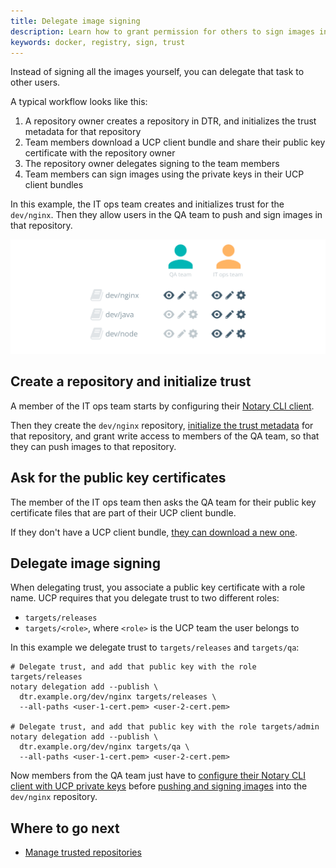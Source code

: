 ```yaml
---
title: Delegate image signing
description: Learn how to grant permission for others to sign images in Docker Trusted Registry.
keywords: docker, registry, sign, trust
---
```


Instead of signing all the images yourself, you can delegate that task
to other users.

A typical workflow looks like this:

1. A repository owner creates a repository in DTR, and initializes the trust
metadata for that repository
3. Team members download a UCP client bundle and share their public key
certificate with the repository owner
4. The repository owner delegates signing to the team members
5. Team members can sign images using the private keys in their UCP client
bundles

In this example, the IT ops team creates and initializes trust for the
`dev/nginx`. Then they allow users in the QA team to push and sign images in
that repository.

![teams](../../../images/delegate-image-signing-1.svg)

## Create a repository and initialize trust

A member of the IT ops team starts by configuring their
[Notary CLI client](../../access-dtr/configure-your-notary-client.md).

Then they create the `dev/nginx` repository,
[initialize the trust metadata](index.md) for that repository, and grant
write access to members of the QA team, so that they can push images to that
repository.

## Ask for the public key certificates

The member of the IT ops team then asks the QA team for their public key
certificate files that are part of their UCP client bundle.

If they don't have a UCP client bundle,
[they can download a new one](/datacenter/ucp/2.1/guides/user/access-ucp/cli-based-access.md).

## Delegate image signing

When delegating trust, you associate a public key certificate with a role name.
UCP requires that you delegate trust to two different roles:

* `targets/releases`
* `targets/<role>`, where `<role>` is the UCP team the user belongs to

In this example we delegate trust to `targets/releases` and `targets/qa`:

```none
# Delegate trust, and add that public key with the role targets/releases
notary delegation add --publish \
  dtr.example.org/dev/nginx targets/releases \
  --all-paths <user-1-cert.pem> <user-2-cert.pem>

# Delegate trust, and add that public key with the role targets/admin
notary delegation add --publish \
  dtr.example.org/dev/nginx targets/qa \
  --all-paths <user-1-cert.pem> <user-2-cert.pem>
```

Now members from the QA team just have to [configure their Notary CLI client
with UCP private keys](../../access-dtr/configure-your-notary-client.md)
before [pushing and signing images](index.md) into the `dev/nginx` repository.

## Where to go next

* [Manage trusted repositories](manage-trusted-repositories.md)
